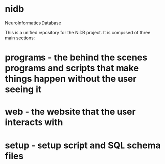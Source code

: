 # nidb
NeuroInformatics Database

This is a unified repository for the NiDB project. It is composed of three main sections:

# programs - the behind the scenes programs and scripts that make things happen without the user seeing it
# web - the website that the user interacts with
# setup - setup script and SQL schema files
